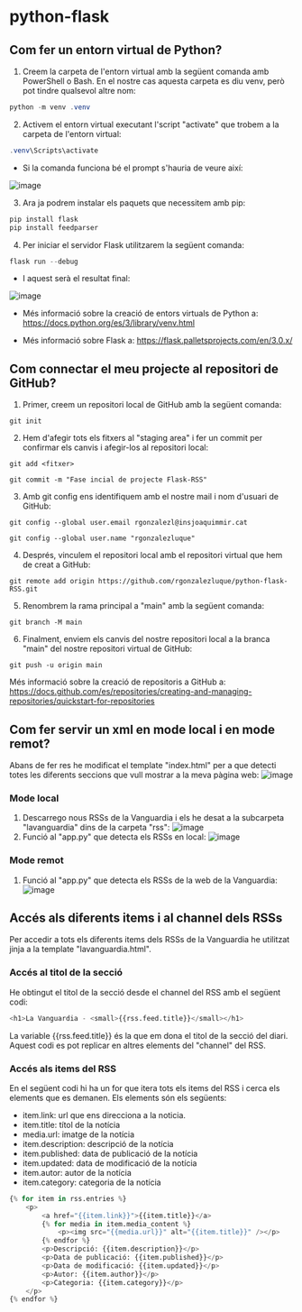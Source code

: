 # python-flask
## Com fer un entorn virtual de Python?
1. Creem la carpeta de l'entorn virtual amb la següent comanda amb PowerShell o Bash. En el nostre cas aquesta carpeta es diu venv, però pot tindre qualsevol altre nom:
```powershell
python -m venv .venv
```
2. Activem el entorn virtual executant l'script "activate" que trobem a la carpeta de l'entorn virtual:
```powershell
.venv\Scripts\activate
```
* Si la comanda funciona bé el prompt s'hauria de veure així:

![image](https://github.com/rgonzalezluque/python-flask-RSS/assets/165800646/1b66b4cc-bd01-4554-a466-ba075d9940f0)

3. Ara ja podrem instalar els paquets que necessitem amb pip:
```powershell
pip install flask
pip install feedparser
```

4. Per iniciar el servidor Flask utilitzarem la següent comanda:
```powershell
flask run --debug
```
* I aquest serà el resultat final:

![image](https://github.com/rgonzalezluque/python-flask-RSS/assets/165800646/25fa7473-6489-49f6-8987-77ebbe5127ef)

* Més informació sobre la creació de entors virtuals de Python a:  https://docs.python.org/es/3/library/venv.html

* Més informació sobre Flask a: https://flask.palletsprojects.com/en/3.0.x/

## Com connectar el meu projecte al repositori de GitHub?
1. Primer, creem un repositori local de GitHub amb la següent comanda:
```
git init
```
2. Hem d'afegir tots els fitxers al "staging area" i fer un commit per confirmar els canvis i afegir-los al repositori local:
```
git add <fitxer>
```
```
git commit -m "Fase incial de projecte Flask-RSS"
```
3. Amb git config ens identifiquem amb el nostre mail i nom d'usuari de GitHub:
```
git config --global user.email rgonzalezl@insjoaquimmir.cat
```
```
git config --global user.name "rgonzalezluque"
```
4. Després, vinculem el repositori local amb el repositori virtual que hem de creat a GitHub:
```
git remote add origin https://github.com/rgonzalezluque/python-flask-RSS.git
```
5. Renombrem la rama principal a "main" amb la següent comanda:
```
git branch -M main
```
6. Finalment, enviem els canvis del nostre repositori local a la branca "main" del nostre repositori virtual de GitHub:
```
git push -u origin main
```
Més informació sobre la creació de repositoris a GitHub a: https://docs.github.com/es/repositories/creating-and-managing-repositories/quickstart-for-repositories

## Com fer servir un xml en mode local i en mode remot?
Abans de fer res he modificat el template "index.html" per a que detecti totes les diferents seccions que vull mostrar a la meva pàgina web:
![image](https://github.com/rgonzalezluque/python-flask-RSS/assets/165800646/c68edff7-d3a0-4906-99ce-388bfe8528f6)
### Mode local
1. Descarrego nous RSSs de la Vanguardia i els he desat a la subcarpeta "lavanguardia" dins de la carpeta "rss":
![image](https://github.com/rgonzalezluque/python-flask-RSS/assets/165800646/b985ecde-619b-45ce-92a0-3f1d8e9f88fd)
2. Funció al "app.py" que detecta els RSSs en local:
![image](https://github.com/rgonzalezluque/python-flask-RSS/assets/165800646/965b00ff-72db-4407-863b-e0fcbe6a01f0)
### Mode remot
1. Funció al "app.py" que detecta els RSSs de la web de la Vanguardia:
![image](https://github.com/rgonzalezluque/python-flask-RSS/assets/165800646/c354dc77-1560-4df1-acdb-2995fd602244)
## Accés als diferents items i al channel dels RSSs
Per accedir a tots els diferents items dels RSSs de la Vanguardia he utilitzat jinja a la template "lavanguardia.html".
### Accés al titol de la secció
He obtingut el titol de la secció desde el channel del RSS amb el següent codi:
```py
<h1>La Vanguardia - <small>{{rss.feed.title}}</small></h1>
```
La variable {{rss.feed.title}} és la que em dona el titol de la secció del diari. Aquest codi es pot replicar en altres elements del "channel" del RSS.
### Accés als items del RSS
En el següent codi hi ha un for que itera tots els items del RSS i cerca els elements que es demanen.
Els elements són els següents:
* item.link: url que ens direcciona a la noticia.
* item.title: títol de la notícia
* media.url: imatge de la notícia
* item.description: descripció de la notícia
* item.published: data de publicació de la notícia
* item.updated: data de modificació de la notícia
* item.autor: autor de la notícia
* item.category: categoria de la notícia
```py
{% for item in rss.entries %}
    <p>
        <a href="{{item.link}}">{{item.title}}</a>
        {% for media in item.media_content %}
            <p><img src="{{media.url}}" alt="{{item.title}}" /></p>
        {% endfor %}
        <p>Descripció: {{item.description}}</p>
        <p>Data de publicació: {{item.published}}</p>
        <p>Data de modificació: {{item.updated}}</p>
        <p>Autor: {{item.author}}</p>
        <p>Categoria: {{item.category}}</p>
    </p>
{% endfor %}
```
